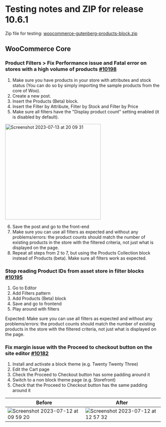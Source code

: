 # Testing notes and ZIP for release 10.6.1

Zip file for testing: [woocommerce-gutenberg-products-block.zip](https://github.com/woocommerce/woocommerce-blocks/files/11972116/woocommerce-gutenberg-products-block.zip)

## WooCommerce Core

### Product Filters > Fix Performance issue and Fatal error on stores with a high volume of products [#10198](https://github.com/woocommerce/woocommerce-blocks/pull/10198)

1. Make sure you have products in your store with attributes and stock status (You can do so by simply importing the sample products from the core of Woo).
2. Create a new post.
3. Insert the Products (Beta) block.
4. Insert the Filter by Attribute, Filter by Stock and Filter by Price
5. Make sure all filters have the "Display product count" setting enabled (it is disabled by default).

<img width="309" alt="Screenshot 2023-07-13 at 20 09 31" src="https://github.com/woocommerce/woocommerce-blocks/assets/15730971/749275ca-94f9-4990-99f2-f302aaa4aab0">

6. Save the post and go to the front-end
7. Make sure you can use all filters as expected and without any problems/errors: the product counts should match the number of existing products in the store with the filtered criteria, not just what is displayed on the page.
8. Repeat all steps from 2 to 7, but using the Products Collection block instead of Products (beta). Make sure all filters work as expected.

### Stop reading Product IDs from asset store in filter blocks [#10195](https://github.com/woocommerce/woocommerce-blocks/pull/10195)

1. Go to Editor
2. Add Filters pattern
3. Add Products (Beta) block
4. Save and go to frontend
5. Play around with filters

Expected: Make sure you can use all filters as expected and without any problems/errors: the product counts should match the number of existing products in the store with the filtered criteria, not just what is displayed on the page.

### Fix margin issue with the Proceed to checkout button on the site editor [#10182](https://github.com/woocommerce/woocommerce-blocks/pull/10182)

1. Install and activate a block theme (e.g. Twenty Twenty Three)
2. Edit the Cart page
3. Check the Proceed to Checkout button has some padding around it
4. Switch to a non block theme page (e.g. Storefront)
5. Check that the Proceed to Checkout button has the same padding around it

| Before                                                                                                                                      	| After                                                                                                                                       	|
|---------------------------------------------------------------------------------------------------------------------------------------------	|---------------------------------------------------------------------------------------------------------------------------------------------	|
| ![Screenshot 2023-07-12 at 09 59 20](https://github.com/woocommerce/woocommerce-blocks/assets/3966773/6130d5bc-9e9b-487d-a2a3-9d2a46ced417) 	| ![Screenshot 2023-07-12 at 12 57 32](https://github.com/woocommerce/woocommerce-blocks/assets/3966773/48681cef-6517-4c52-af71-7d78d0dbd02e) 	|




